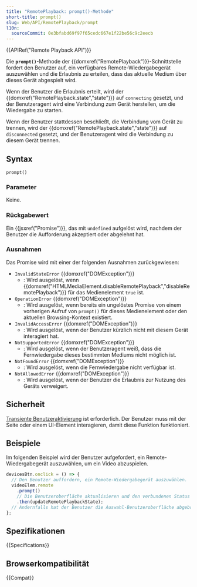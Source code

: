```yaml
---
title: "RemotePlayback: prompt()-Methode"
short-title: prompt()
slug: Web/API/RemotePlayback/prompt
l10n:
  sourceCommit: 0e3bfabd69f97f65cedc667e1f22be56c9c2eecb
---
```


{{APIRef("Remote Playback API")}}

Die **`prompt()`**-Methode der {{domxref("RemotePlayback")}}-Schnittstelle fordert den Benutzer auf, ein verfügbares Remote-Wiedergabegerät auszuwählen und die Erlaubnis zu erteilen, dass das aktuelle Medium über dieses Gerät abgespielt wird.

Wenn der Benutzer die Erlaubnis erteilt, wird der {{domxref("RemotePlayback.state","state")}} auf `connecting` gesetzt, und der Benutzeragent wird eine Verbindung zum Gerät herstellen, um die Wiedergabe zu starten.

Wenn der Benutzer stattdessen beschließt, die Verbindung vom Gerät zu trennen, wird der {{domxref("RemotePlayback.state","state")}} auf `disconnected` gesetzt, und der Benutzeragent wird die Verbindung zu diesem Gerät trennen.

## Syntax

```js-nolint
prompt()
```

### Parameter

Keine.

### Rückgabewert

Ein {{jsxref("Promise")}}, das mit `undefined` aufgelöst wird, nachdem der Benutzer die Aufforderung akzeptiert oder abgelehnt hat.

### Ausnahmen

Das Promise wird mit einer der folgenden Ausnahmen zurückgewiesen:

- `InvalidStateError` {{domxref("DOMException")}}
  - : Wird ausgelöst, wenn {{domxref("HTMLMediaElement.disableRemotePlayback","disableRemotePlayback")}} für das Medienelement `true` ist.
- `OperationError` {{domxref("DOMException")}}
  - : Wird ausgelöst, wenn bereits ein ungelöstes Promise von einem vorherigen Aufruf von `prompt()` für dieses Medienelement oder den aktuellen Browsing-Kontext existiert.
- `InvalidAccessError` {{domxref("DOMException")}}
  - : Wird ausgelöst, wenn der Benutzer kürzlich nicht mit diesem Gerät interagiert hat.
- `NotSupportedError` {{domxref("DOMException")}}
  - : Wird ausgelöst, wenn der Benutzeragent weiß, dass die Fernwiedergabe dieses bestimmten Mediums nicht möglich ist.
- `NotFoundError` {{domxref("DOMException")}}
  - : Wird ausgelöst, wenn die Fernwiedergabe nicht verfügbar ist.
- `NotAllowedError` {{domxref("DOMException")}}
  - : Wird ausgelöst, wenn der Benutzer die Erlaubnis zur Nutzung des Geräts verweigert.

## Sicherheit

[Transiente Benutzeraktivierung](/de/docs/Web/Security/User_activation) ist erforderlich. Der Benutzer muss mit der Seite oder einem UI-Element interagieren, damit diese Funktion funktioniert.

## Beispiele

Im folgenden Beispiel wird der Benutzer aufgefordert, ein Remote-Wiedergabegerät auszuwählen, um ein Video abzuspielen.

```js
devicesBtn.onclick = () => {
  // Den Benutzer auffordern, ein Remote-Wiedergabegerät auszuwählen.
  videoElem.remote
    .prompt()
    // Die Benutzeroberfläche aktualisieren und den verbundenen Status überwachen.
    .then(updateRemotePlaybackState);
  // Andernfalls hat der Benutzer die Auswahl-Benutzeroberfläche abgebrochen oder es wurden keine Bildschirme gefunden.
};
```

## Spezifikationen

{{Specifications}}

## Browserkompatibilität

{{Compat}}

